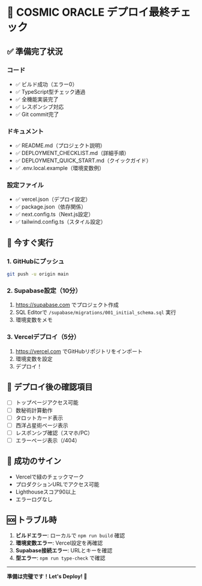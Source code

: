 # 🎯 COSMIC ORACLE デプロイ最終チェック

## ✅ 準備完了状況

### コード
- ✅ ビルド成功（エラー0）
- ✅ TypeScript型チェック通過
- ✅ 全機能実装完了
- ✅ レスポンシブ対応
- ✅ Git commit完了

### ドキュメント
- ✅ README.md（プロジェクト説明）
- ✅ DEPLOYMENT_CHECKLIST.md（詳細手順）
- ✅ DEPLOYMENT_QUICK_START.md（クイックガイド）
- ✅ .env.local.example（環境変数例）

### 設定ファイル
- ✅ vercel.json（デプロイ設定）
- ✅ package.json（依存関係）
- ✅ next.config.ts（Next.js設定）
- ✅ tailwind.config.ts（スタイル設定）

## 🚀 今すぐ実行

### 1. GitHubにプッシュ
```bash
git push -u origin main
```

### 2. Supabase設定（10分）
1. https://supabase.com でプロジェクト作成
2. SQL Editorで `/supabase/migrations/001_initial_schema.sql` 実行
3. 環境変数をメモ

### 3. Vercelデプロイ（5分）
1. https://vercel.com でGitHubリポジトリをインポート
2. 環境変数を設定
3. デプロイ！

## 📝 デプロイ後の確認項目

- [ ] トップページアクセス可能
- [ ] 数秘術計算動作
- [ ] タロットカード表示
- [ ] 西洋占星術ページ表示
- [ ] レスポンシブ確認（スマホ/PC）
- [ ] エラーページ表示（/404）

## 🎊 成功のサイン

- Vercelで緑のチェックマーク
- プロダクションURLでアクセス可能
- Lighthouseスコア90以上
- エラーログなし

## 🆘 トラブル時

1. **ビルドエラー**: ローカルで `npm run build` 確認
2. **環境変数エラー**: Vercel設定を再確認
3. **Supabase接続エラー**: URLとキーを確認
4. **型エラー**: `npm run type-check` で確認

---

**準備は完璧です！Let's Deploy! 🚀**